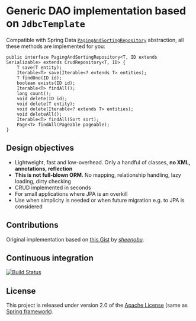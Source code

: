 # Generic DAO implementation based on `JdbcTemplate`

Compatible with Spring Data [`PagingAndSortingRepository`](http://static.springsource.org/spring-data/data-commons/docs/1.1.0.RELEASE/api/org/springframework/data/repository/PagingAndSortingRepository.html) abstraction, all these methods are implemented for you:

	public interface PagingAndSortingRepository<T, ID extends Serializable> extends CrudRepository<T, ID> {
		T save(T entity);
		Iterable<T> save(Iterable<? extends T> entities);
		T findOne(ID id);
		boolean exists(ID id);
		Iterable<T> findAll();
		long count();
		void delete(ID id);
		void delete(T entity);
		void delete(Iterable<? extends T> entities);
		void deleteAll();
		Iterable<T> findAll(Sort sort);
		Page<T> findAll(Pageable pageable);
	}

## Design objectives

* Lightweight, fast and low-overhead. Only a handful of classes, **no XML, annotations, reflection**
* **This is not full-blown ORM**. No mapping, relationship handling, lazy loading, dirty checking
* CRUD implemented in seconds
* For small applications where JPA is an overkill
* Use when simplicity is needed or when future migration e.g. to JPA is considered

## Contributions

Original implementation based on [this Gist](https://gist.github.com/1206700) by [*sheenobu*](https://github.com/sheenobu).

## Continuous integration

[![Build Status](https://secure.travis-ci.org/nurkiewicz/spring-data-jdbc-repository.png?branch=master)](https://travis-ci.org/nurkiewicz/spring-data-jdbc-repository)

## License
This project is released under version 2.0 of the [Apache License](http://www.apache.org/licenses/LICENSE-2.0) (same as [Spring framework](https://github.com/SpringSource/spring-framework)).